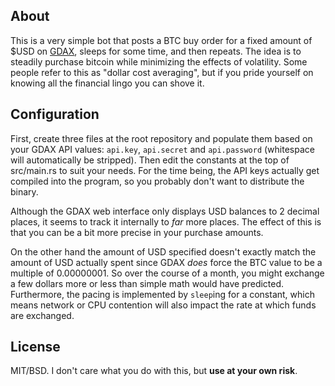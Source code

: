 ## About
This is a very simple bot that posts a BTC buy order for a fixed amount of $USD on [GDAX](https://gdax.com), sleeps for some time, and
then repeats. The idea is to steadily purchase bitcoin while minimizing the effects of volatility. Some people refer to this as "dollar cost averaging", but if you pride yourself on knowing all the financial lingo you can shove it.

## Configuration
First, create three files at the root repository and populate them based on your GDAX API values: `api.key`, `api.secret` and `api.password` (whitespace will automatically be stripped). Then edit the constants at the top of src/main.rs to suit your needs. For the time being, the API keys actually get compiled into the program, so you probably don't want to distribute the binary.

Although the GDAX web interface only displays USD balances to 2 decimal places, it seems to track it internally to _far_ more places. The effect of this is that you can be a bit more precise in your purchase amounts.

On the other hand the amount of USD specified doesn't exactly match the amount of USD actually spent since GDAX _does_ force the BTC value to be a multiple of 0.00000001. So over the course of a month, you might exchange a few dollars more or less than simple math would have predicted. Furthermore, the pacing is implemented by `sleep`ing for a constant, which means network or CPU contention will also impact the rate at which funds are exchanged.

## License
MIT/BSD. I don't care what you do with this, but **use at your own risk**.

